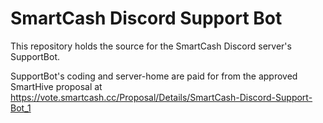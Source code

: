# SmartCash Discord Support Bot

This repository holds the source for the SmartCash Discord server's SupportBot.

SupportBot's coding and server-home are paid for from the approved SmartHive proposal at https://vote.smartcash.cc/Proposal/Details/SmartCash-Discord-Support-Bot_1
